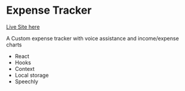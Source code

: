 # Expense Tracker

[Live Site here](https://expense-tracker-shaan.netlify.app/)

A Custom expense tracker with voice assistance and income/expense charts

- React
- Hooks
- Context
- Local storage
- Speechly